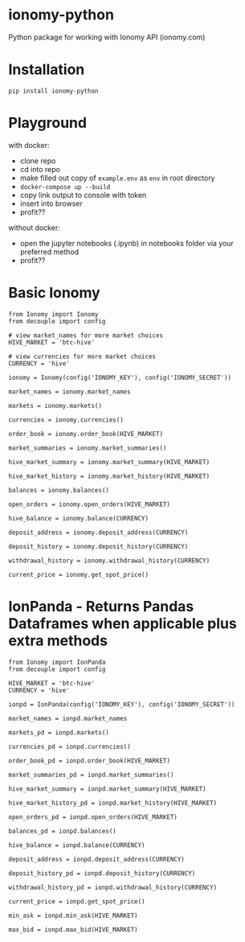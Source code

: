 # ionomy-python
Python package for working with Ionomy API (ionomy.com)

# Installation
``` pip install ionomy-python ```

# Playground
with docker:
- clone repo
- cd into repo
- make filled out copy of `example.env` as `env` in root directory
- `docker-compose up --build`
- copy link output to console with token
- insert into browser
- profit??

without docker:
- open the jupyter notebooks (.ipynb) in notebooks folder via your preferred method
- profit??

# Basic Ionomy
```
from Ionomy import Ionomy
from decouple import config

# view market_names for more market choices
HIVE_MARKET = 'btc-hive'

# view currencies for more market choices
CURRENCY = 'hive'

ionomy = Ionomy(config('IONOMY_KEY'), config('IONOMY_SECRET'))
```

`market_names = ionomy.market_names`

`markets = ionomy.markets()`

`currencies = ionomy.currencies()`

`order_book = ionomy.order_book(HIVE_MARKET)`

`market_summaries = ionomy.market_summaries()`

`hive_market_summary = ionomy.market_summary(HIVE_MARKET)`

`hive_market_history = ionomy.market_history(HIVE_MARKET)`

`balances = ionomy.balances()`

`open_orders = ionomy.open_orders(HIVE_MARKET)`

`hive_balance = ionomy.balance(CURRENCY)`

`deposit_address = ionomy.deposit_address(CURRENCY)`

`deposit_history = ionomy.deposit_history(CURRENCY)`

`withdrawal_history = ionomy.withdrawal_history(CURRENCY)`

`current_price = ionomy.get_spot_price()`


# IonPanda - Returns Pandas Dataframes when applicable plus extra methods
```
from Ionomy import IonPanda
from decouple import config

HIVE_MARKET = 'btc-hive'
CURRENCY = 'hive'

ionpd = IonPanda(config('IONOMY_KEY'), config('IONOMY_SECRET'))
```

`market_names = ionpd.market_names`

`markets_pd = ionpd.markets()`

`currencies_pd = ionpd.currencies()`

`order_book_pd = ionpd.order_book(HIVE_MARKET)`

`market_summaries_pd = ionpd.market_summaries()`

`hive_market_summary = ionpd.market_summary(HIVE_MARKET)`

`hive_market_history_pd = ionpd.market_history(HIVE_MARKET)`

`open_orders_pd = ionpd.open_orders(HIVE_MARKET)`

`balances_pd = ionpd.balances()`

`hive_balance = ionpd.balance(CURRENCY)`

`deposit_address = ionpd.deposit_address(CURRENCY)`

`deposit_history_pd = ionpd.deposit_history(CURRENCY)`

`withdrawal_history_pd = ionpd.withdrawal_history(CURRENCY)`

`current_price = ionpd.get_spot_price()`

`min_ask = ionpd.min_ask(HIVE_MARKET)`

`max_bid = ionpd.max_bid(HIVE_MARKET)`
```